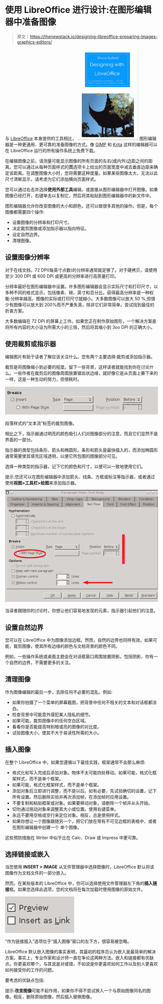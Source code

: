 # 使用 LibreOffice 进行设计:在图形编辑器中准备图像

> 原文：<https://thenewstack.io/designing-libreoffice-preparing-images-graphics-editors/>

与 [LibreOffice](https://www.libreoffice.org/) 本身提供的工具相比， [![front-cover-web](img/11d490c2080c18a24d2f4b9d209e762a.png)](http://designingwithlibreoffice.com/) 图形编辑器是一种更通用、更可靠的准备图像的方式。像 [GIMP](https://www.gimp.org/) 和 [Krita](https://krita.org/) 这样的编辑器可以在 LibreOffice 运行的所有操作系统上免费下载。

在编辑图像之前，请测量可能显示图像的所有页面的左右(或内外)边距之间的距离。您可以通过从每种页面样式的**页**选项卡上给出的页面宽度中减去垂直边距来确定该距离。在调整图像大小时，您将需要这种度量。如果某些图像太大，无法以此尺寸清晰显示，请考虑为它们添加横向页面样式。

您可以通过右击并选择**使用外部工具**编辑，或直接从图形编辑器中打开图像。如果图像已经打开，右键单击以复制它，然后将其粘贴到图形编辑器中的新文件中。

图形编辑器允许你改变图像的大小和颜色，还可以做很多其他的操作。但是，每个图像都需要四个操作:

*   设置图像的分辨率和打印尺寸。
*   决定裁剪图像或添加指示器以指向特征。
*   设定自然边界。
*   清理图像。

## 设置图像分辨率

对于在线文档，72 DPI(每英寸点数)的分辨率通常就足够了。对于硬拷贝，请使用至少 300 DPI 或 600 DPI 或更高的分辨率进行高质量打印。

分辨率最好在图形编辑器中设置。许多图形编辑器会显示实际尺寸和打印尺寸，以多种不同的格式显示，包括像素、磅、英寸和百分比。获得最高分辨率是一种权衡:分辨率越高，图像的实际或打印尺寸就越小。大多数图像可以放大 50 %,但很少有图像可以放大到 200%而不严重失真，除非它们非常简单。尝试找到最佳的折衷方案。

大多数编辑在 72 DPI 的屏幕上工作。如果您正在制作原始图形，一个解决方案是将所有内容的大小设为所需大小的三倍，然后将其缩小到 3oo DPI 的正确大小。

## 使用裁剪或指示器

编辑图片有助于读者了解应该关注什么。您有两个主要选择:裁剪或添加指示器。

裁剪是将图像缩小到必要的程度。留下一些背景，这样读者就能找到你在讨论什么。一些作者在裁剪后的图像周围放置锯齿状边缘，就好像它是从页面上撕下来的一样，这是一种生动的努力，但很耗时。

![textflow](img/a7161763196cf5e922ca56ec2501d73c.png)

段落样式的“文本流”标签的裁剪图像。

相比之下，指示器通过明亮的颜色吸引人们对图像部分的注意，而且它们显然不是界面的一部分。

指示器的类型包括条形、箭头和椭圆形。条形和箭头是最快插入的，而添加椭圆形通常需要使其填充区域透明，以便它所包围的图像部分可见。

选择一种类型的指示器，记下它的颜色和尺寸，以便可以一致地使用它们。

提示:您还可以在图形编辑器中添加箭头、线条、方框或标注等指示器，或者通过使用**视图>工具栏>绘图**来添加指示器。

![Indicators](img/e4f73729420dd50cfd887c979b427bae.png)

当读者跟随你的讨论时，你想让他们容易地发现的元素，指示器引起他们的注意。

## 设置自然边界

您可以在 LibreOffice 中为图像添加边框。然而，自然的边界也同样有效。如果可能，裁剪图像，使其所有边缘的颜色与文档背景的颜色不同。

例如，一些操作系统或桌面主题会在对话框窗口周围放置阴影。包括阴影，你有一个自然的边界，不需要更多的关注。

## 清理图像

作为图像编辑的最后一步，去除任何不必要的混乱。例如:

*   如果你拍摄了一个菜单的屏幕截图，把背景中任何不相关的文本和对话框都涂白。
*   检查背景中可能意外侵犯某人隐私的细节。
*   如果可能，裁剪图像中的任何空白区域。
*   看看你是否能提高特别暗或亮的图像的对比度。
*   试验图像大小，使其不大于易读性所需的大小。

## 插入图像

在整个 LibreOffice 中，如果您遵循以下最佳实践，框架通常不会那么麻烦:

*   格式化和写入完成后添加对象。物体不太可能四处移动。如果可能，格式化框架样式，而不是单个框架。
*   如果可能，格式化框架样式，而不是单个框架。
*   添加对象后立即进行调整，而不是以后。如有必要，先试验确切的设置，记下所有设置。然后删除实验并再次添加帧，在添加帧时应用设置。
*   不要复制和粘贴框架或对象。如果要移动对象，请删除一个帧并从头开始。
*   切勿通过拖动对象来调整其大小或位置。使用右键菜单。
*   永远不要用空格或空行来定位对象。相反，总是使用样式。
*   如果你想让一个图像跟随另一个，把它们放在带有不可见边框的表格中，或者在图形编辑器中创建一个
    单个图像。

这些预防措施在 Writer 中似乎比在 Calc、Draw 或 Impress 中更可靠。

## 选择链接或嵌入

当您使用 **INSERT > IMAGE** 从文件管理器中选择图像时，LibreOffice 默认将该图像作为文档文件的一部分嵌入。

然而，在某些版本的 LibreOffice 中，你可以选择使用文件管理器左下角的**插入链接**框。如果您选择此选项，您的文档将在每次加载时使用图像的原始文件。

![preview](img/aa332b0c7f688caebb38abef8fcc1b79.png)

“作为链接插入”选项位于“插入图像”窗口的左下方，很容易被忽略。

LibreOffice 默认嵌入图像的事实表明，其最初的程序员认为嵌入是最简单的解决方案。事实上，专业作家和设计师一直在争论这两种方法。嵌入和链接都有优缺点。你更喜欢哪个，与其说是对或错，不如说是你更喜欢如何工作以及别人更喜欢如何接受你的工作的问题。

要考虑的优缺点包括:

提示:**改变图像**可能不起作用，如果你不得不尝试换入一个与原始图像同名的图像。相反，删除原始图像，然后插入替换图像。

<svg xmlns:xlink="http://www.w3.org/1999/xlink" viewBox="0 0 68 31" version="1.1"><title>Group</title> <desc>Created with Sketch.</desc></svg>